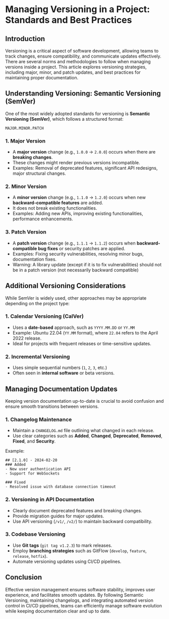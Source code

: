 # Managing Versioning in a Project: Standards and Best Practices

## Introduction

Versioning is a critical aspect of software development, allowing teams to track changes, ensure compatibility, and communicate updates effectively. There are several norms and methodologies to follow when managing versions inside a project. This article explores versioning strategies, including major, minor, and patch updates, and best practices for maintaining proper documentation.

## Understanding Versioning: Semantic Versioning (SemVer)

One of the most widely adopted standards for versioning is **Semantic Versioning (SemVer)**, which follows a structured format:

```
MAJOR.MINOR.PATCH
```

### 1. Major Version

- A **major version** change (e.g., `1.0.0` → `2.0.0`) occurs when there are **breaking changes**.
- These changes might render previous versions incompatible.
- Examples: Removal of deprecated features, significant API redesigns, major structural changes.

### 2. Minor Version

- A **minor version** change (e.g., `1.1.0` → `1.2.0`) occurs when new **backward-compatible features** are added.
- It does not break existing functionalities.
- Examples: Adding new APIs, improving existing functionalities, performance enhancements.

### 3. Patch Version

- A **patch version** change (e.g., `1.1.1` → `1.1.2`) occurs when **backward-compatible bug fixes** or security patches are applied.
- Examples: Fixing security vulnerabilities, resolving minor bugs, documentation fixes.
- Warning: A library update (except if it is to fix vulnerabilities) should not be in a patch version (not necessarily backward compatible)

## Additional Versioning Considerations

While SemVer is widely used, other approaches may be appropriate depending on the project type:

### 1. Calendar Versioning (CalVer)

- Uses a **date-based** approach, such as `YYYY.MM.DD` or `YY.MM`
- Example: Ubuntu 22.04 (`YY.MM` format), where `22.04` refers to the April 2022 release.
- Ideal for projects with frequent releases or time-sensitive updates.

### 2. Incremental Versioning

- Uses simple sequential numbers (`1`, `2`, `3`, etc.)
- Often seen in **internal software** or beta versions.

## Managing Documentation Updates

Keeping version documentation up-to-date is crucial to avoid confusion and ensure smooth transitions between versions.

### 1. Changelog Maintenance

- Maintain a `CHANGELOG.md` file outlining what changed in each release.
- Use clear categories such as **Added**, **Changed**, **Deprecated**, **Removed**, **Fixed**, and **Security**.

Example:

```
## [2.1.0] - 2024-02-20
### Added
- New user authentication API
- Support for WebSockets

### Fixed
- Resolved issue with database connection timeout
```

### 2. Versioning in API Documentation

- Clearly document deprecated features and breaking changes.
- Provide migration guides for major updates.
- Use API versioning (`/v1/`, `/v2/`) to maintain backward compatibility.

### 3. Codebase Versioning

- Use **Git tags** (`git tag v1.2.3`) to mark releases.
- Employ **branching strategies** such as GitFlow (`develop`, `feature`, `release`, `hotfix`).
- Automate versioning updates using CI/CD pipelines.

## Conclusion

Effective version management ensures software stability, improves user experience, and facilitates smooth updates. By following Semantic Versioning, maintaining changelogs, and integrating automated version control in CI/CD pipelines, teams can efficiently manage software evolution while keeping documentation clear and up to date.
